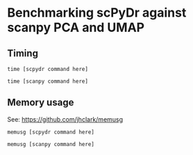 # Benchmarking scPyDr against scanpy PCA and UMAP

## Timing

```
time [scpydr command here]

time [scanpy command here]
```

## Memory usage

See: https://github.com/jhclark/memusg

```
memusg [scpydr command here]

memusg [scanpy command here]
```